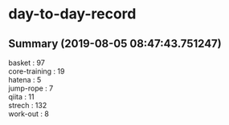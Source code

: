 # day-to-day-record  
## Summary  (2019-08-05 08:47:43.751247)  
basket : 97  
core-training : 19  
hatena : 5  
jump-rope : 7  
qiita : 11  
strech : 132  
work-out : 8  
